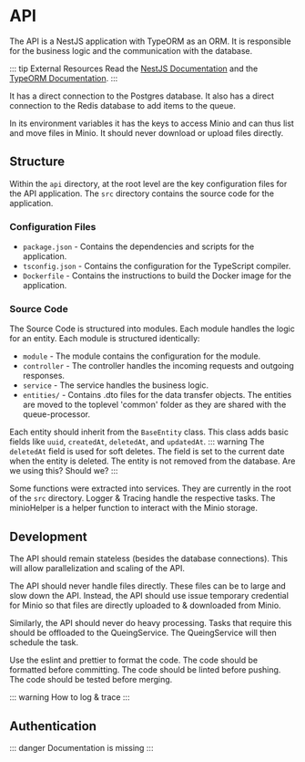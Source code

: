 # API

The API is a NestJS application with TypeORM as an ORM. It is responsible for the business logic and the communication
with the database.

::: tip External Resources
Read the [NestJS Documentation](https://docs.nestjs.com/) and the [TypeORM Documentation](https://typeorm.io/#/).
:::

It has a direct connection to the Postgres database. It also has a direct connection to the Redis database to add items
to the queue.

In its environment variables it has the keys to access Minio and can thus list and move files in Minio. It should never
download or upload files directly.

## Structure

Within the `api` directory, at the root level are the key configuration files for the API application. The `src`
directory contains the source code for the application.

### Configuration Files

-   `package.json` - Contains the dependencies and scripts for the application.
-   `tsconfig.json` - Contains the configuration for the TypeScript compiler.
-   `Dockerfile` - Contains the instructions to build the Docker image for the application.

### Source Code

The Source Code is structured into modules. Each module handles the logic for an entity. Each module is structured
identically:

-   `module` - The module contains the configuration for the module.
-   `controller` - The controller handles the incoming requests and outgoing responses.
-   `service` - The service handles the business logic.
-   `entities/` - Contains .dto files for the data transfer objects. The entities are moved to the toplevel 'common'
    folder as they are shared with the queue-processor.

Each entity should inherit from the `BaseEntity` class. This class adds basic fields
like `uuid`, `createdAt`, `deletedAt`, and `updatedAt`.
::: warning
The `deletedAt` field is used for soft deletes. The field is set to the current date when the entity is deleted. The
entity is not removed from the database.
Are we using this? Should we?
:::

Some functions were extracted into services. They are currently in the root of the `src` directory. Logger & Tracing
handle the respective tasks.
The minioHelper is a helper function to interact with the Minio storage.

## Development

The API should remain stateless (besides the database connections). This will allow parallelization and scaling of the
API.

The API should never handle files directly. These files can be to large and slow down the API. Instead, the API should
use issue temporary credential for Minio so that files are directly uploaded to & downloaded from Minio.

Similarly, the API should never do heavy processing. Tasks that require this should be offloaded to the QueingService.
The QueingService will then schedule the task.

Use the eslint and prettier to format the code. The code should be formatted before committing. The code should be
linted before pushing. The code should be tested before merging.

::: warning
How to log & trace
:::

## Authentication

::: danger
Documentation is missing
:::
